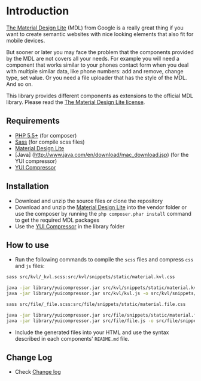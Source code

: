 # Introduction
[The Material Design Lite](https://github.com/google/material-design-lite) (MDL) from Google is a really great thing if
you want to create semantic websites with nice looking elements that also fit for mobile devices.

But sooner or later you may face the problem that the components provided by the MDL are not covers all your needs. 
For example you will need a component that works similar to your phones contact form when you deal with multiple similar data, 
like phone numbers: add and remove, change type, set value. Or you need a file uploader that has the style of the MDL. And so on.
 
This library provides different components as extensions to the official MDL library.
Please read the [The Material Design Lite license](LICENSE-MDL). 
 
Requirements
------------

- [PHP 5.5+](http://php.net/downloads.php) (for composer)
- [Sass](http://sass-lang.com/install) (for compile scss files)
- [Material Design Lite](https://github.com/google/material-design-lite)
- [Java] (http://www.java.com/en/download/mac_download.jsp) (for the YUI compressor)
- [YUI Compressor](http://yui.github.io/yuicompressor/)

Installation
------------

- Download and unzip the source files or clone the repository
- Download and unzip the [Material Design Lite](https://github.com/google/material-design-lite) into the vendor folder or use the composer by running the `php composer.phar install` command to get the required MDL packages
- Use the [YUI Compressor](http://yui.github.io/yuicompressor/) in the library folder

How to use
----------
- Run the following commands to compile the `scss` files and compress `css` and `js` files:

```bash
sass src/kvl/_kvl.scss:src/kvl/snippets/static/material.kvl.css

java -jar library/yuicompressor.jar src/kvl/snippets/static/material.kvl.css -o src/kvl/snippets/static/material.kvl.min.css
java -jar library/yuicompressor.jar src/kvl/kvl.js -o src/kvl/snippets/static/material.kvl.min.js

sass src/file/_file.scss:src/file/snippets/static/material.file.css

java -jar library/yuicompressor.jar src/file/snippets/static/material.file.css -o src/file/snippets/static/material.file.min.css
java -jar library/yuicompressor.jar src/file/file.js -o src/file/snippets/static/material.file.min.js

```

- Include the generated files into your HTML and use the syntax described in each components' `README.md` file.

Change Log
----------

- Check [Change log](CHANGELOG.md)